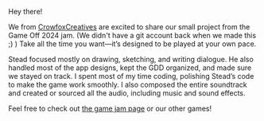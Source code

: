 Hey there!

We from [CrowfoxCreatives](https://crowfox-creatives.itch.io) are excited to share our small project from the Game Off 2024 jam. (We didn't have a git account back when we made this ;) )
Take all the time you want—it’s designed to be played at your own pace.

Stead focused mostly on drawing, sketching, and writing dialogue. He also handled most of the app designs, kept the GDD organized, and made sure we stayed on track.
I spent most of my time coding, polishing Stead’s code to make the game work smoothly. I also composed the entire soundtrack and created or sourced all the audio, including music and sound effects.

Feel free to check out [the game jam page](https://itch.io/jam/game-off-2024/rate/3087311) or our other games!
